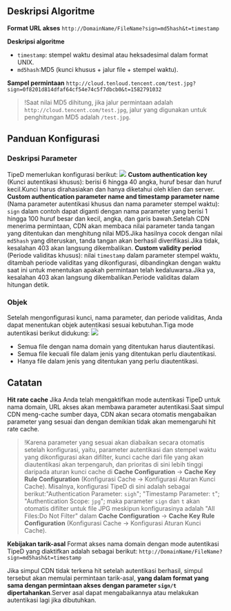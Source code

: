 ## Deskripsi Algoritme
**Format URL akses**
`http://DomainName/FileName?sign=md5hash&t=timestamp`

**Deskripsi algoritme**
- `timestamp`: stempel waktu desimal atau heksadesimal dalam format UNIX.
- `md5hash`:MD5 (kunci khusus + jalur file + stempel waktu).

**Sampel permintaan**
`http://cloud.tenloud.tencent.com/test.jpg?sign=0f8201d814dfaf64cf54e74c5f7dbcb0&t=1582791032`

> !Saat nilai MD5 dihitung, jika jalur permintaan adalah `http://cloud.tencent.com/test.jpg`, jalur yang digunakan untuk penghitungan MD5 adalah `/test.jpg`.

## Panduan Konfigurasi
### Deskripsi Parameter
TipeD memerlukan konfigurasi berikut:
![](https://main.qcloudimg.com/raw/6caae33f26a263699003ccb2e4e562c5.png)
**Custom authentication key** (Kunci autentikasi khusus): berisi 6 hingga 40 angka, huruf besar dan huruf kecil.Kunci harus dirahasiakan dan hanya diketahui oleh klien dan server.
**Custom authentication parameter name and timestamp parameter name** (Nama parameter autentikasi khusus dan nama parameter stempel waktu): `sign` dalam contoh dapat diganti dengan nama parameter yang berisi 1 hingga 100 huruf besar dan kecil, angka, dan garis bawah.Setelah CDN menerima permintaan, CDN akan membaca nilai parameter tanda tangan yang ditentukan dan menghitung nilai MD5.Jika hasilnya cocok dengan nilai `md5hash` yang diteruskan, tanda tangan akan berhasil diverifikasi.Jika tidak, kesalahan 403 akan langsung dikembalikan.
**Custom validity period** (Periode validitas khusus): nilai `timestamp` dalam parameter stempel waktu, ditambah periode validitas yang dikonfigurasi, dibandingkan dengan waktu saat ini untuk menentukan apakah permintaan telah kedaluwarsa.Jika ya, kesalahan 403 akan langsung dikembalikan.Periode validitas dalam hitungan detik.

### Objek
Setelah mengonfigurasi kunci, nama parameter, dan periode validitas, Anda dapat menentukan objek autentikasi sesuai kebutuhan.Tiga mode autentikasi berikut didukung:
![](https://main.qcloudimg.com/raw/8a9b8c36cfc91a31cf96b31f0e6553c2.png)

+ Semua file dengan nama domain yang ditentukan harus diautentikasi.
+ Semua file kecuali file dalam jenis yang ditentukan perlu diautentikasi.
+ Hanya file dalam jenis yang ditentukan yang perlu diautentikasi.

## Catatan
**Hit rate cache**
Jika Anda telah mengaktifkan mode autentikasi TipeD untuk nama domain, URL akses akan membawa parameter autentikasi.Saat simpul CDN meng-cache sumber daya, CDN akan secara otomatis mengabaikan parameter yang sesuai dan dengan demikian tidak akan memengaruhi hit rate cache.
>!Karena parameter yang sesuai akan diabaikan secara otomatis setelah konfigurasi, yaitu, parameter autentikasi dan stempel waktu yang dikonfigurasi akan difilter, kunci cache dari file yang akan diautentikasi akan terpengaruh, dan prioritas di sini lebih tinggi daripada aturan kunci cache di **Cache Configuration** -> **Cache Key Rule Configuration** (Konfigurasi Cache -> Konfigurasi Aturan Kunci Cache).
Misalnya, konfigurasi TipeD di sini adalah sebagai berikut:"Authentication Parameter: `sigh`"; "Timestamp Parameter: `t`"; "Authentication Scope: `jpg`"; maka parameter `sign` dan `t` akan otomatis difilter untuk file JPG meskipun konfigurasinya adalah "All Files:Do Not Filter" dalam **Cache Configuration** -> **Cache Key Rule Configuration** (Konfigurasi Cache -> Konfigurasi Aturan Kunci Cache).

**Kebijakan tarik-asal**
Format akses nama domain dengan mode autentikasi TipeD yang diaktifkan adalah sebagai berikut:
`http://DomainName/FileName?sign=md5hash&t=timestamp`

Jika simpul CDN tidak terkena hit setelah autentikasi berhasil, simpul tersebut akan memulai permintaan tarik-asal, **yang dalam format yang sama dengan permintaan akses dengan parameter `sign/t` dipertahankan**.Server asal dapat mengabaikannya atau melakukan autentikasi lagi jika dibutuhkan.
